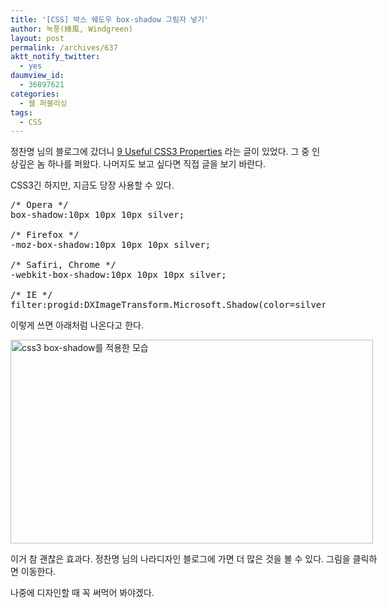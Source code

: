```yaml
---
title: '[CSS] 박스 쉐도우 box-shadow 그림자 넣기'
author: 녹풍(綠風, Windgreen)
layout: post
permalink: /archives/637
aktt_notify_twitter:
  - yes
daumview_id:
  - 36897621
categories:
  - 웹 퍼블리싱
tags:
  - CSS
---
```

정찬명 님의 블로그에 갔더니 <a href="http://naradesign.net/css3/" target="_blank">9 Useful CSS3 Properties</a> 라는 글이 있었다. 그 중 인상깊은 놈 하나를 퍼왔다. 나머지도 보고 싶다면 직접 글을 보기 바란다.

CSS3긴 하지만, 지금도 당장 사용할 수 있다.

<pre class="brush:css">/* Opera */
box-shadow:10px 10px 10px silver;

/* Firefox */
-moz-box-shadow:10px 10px 10px silver;

/* Safiri, Chrome */
-webkit-box-shadow:10px 10px 10px silver;

/* IE */
filter:progid:DXImageTransform.Microsoft.Shadow(color=silver,direction=135, strength=20);</pre>

이렇게 쓰면 아래처럼 나온다고 한다.

<div style="width: 590px" class="wp-caption aligncenter">
  <a href="http://naradesign.net/css3/"><img class="  " src="http://dl.dropboxusercontent.com/u/15546257/blog/mytory/old-images/1/cfile29.uf.1448044A4D4BC94B20DFEB.png" alt="css3 box-shadow를 적용한 모습" width="580" height="326" /></a><p class="wp-caption-text">
    이거 참 괜찮은 효과다. 정찬명 님의 나라디자인 블로그에 가면 더 많은 것을 볼 수 있다. 그림을 클릭하면 이동한다.
  </p>
</div>

나중에 디자인할 때 꼭 써먹어 봐야겠다.